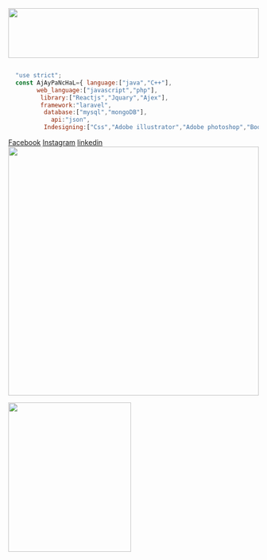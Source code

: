 

<img src="https://media.tenor.com/images/ea200a5305886e27264c831320ef5628/tenor.gif" width="100%" height="100"/> 
  
 
```javascript

  "use strict";
  const AjAyPaNcHaL={ language:["java","C++"],
        web_language:["javascript","php"],
         library:["Reactjs","Jquary","Ajex"], 
         framework:"laravel",
          database:["mysql","mongoDB"],    
            api:"json",
          Indesigning:["Css","Adobe illustrator","Adobe photoshop","Bootstrap"] }
````          

 [Facebook](https://www.facebook.com/ajaydeveloper8570 "ajay")
    [Instagram](https://www.instagram.com/ajaydeveloper8570 "ajay") 
    [linkedin](https://www.linkedin.com/in/ajay-panchal-2a6612212 "ajay") 
<img src="https://giphy.com/static/img/zoomies.gif" width="100%" height="500"/> 

  <img src="https://media0.giphy.com/media/C4NdKtRaQE9m8/giphy.gif?cid=ecf05e47gv9t80ca25895y76hevmrqys2d2b0fy0t0t2ac9m&rid=giphy.gif&ct=g" width="70%" height="300"/> 
